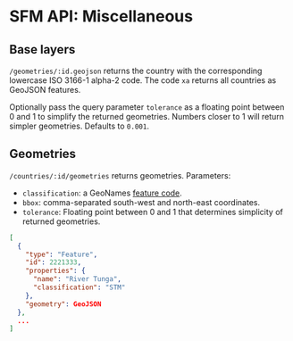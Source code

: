 # SFM API: Miscellaneous

## Base layers

`/geometries/:id.geojson` returns the country with the corresponding lowercase ISO 3166-1 alpha-2 code. The code `xa` returns all countries as GeoJSON features.

Optionally pass the query parameter `tolerance` as a floating point between 0 and 1 to simplify the returned geometries. Numbers closer to 1 will return simpler geometries. Defaults to `0.001`.

## Geometries

`/countries/:id/geometries` returns geometries. Parameters:

* `classification`: a GeoNames [feature code](http://www.geonames.org/export/codes.html).
* `bbox`: comma-separated south-west and north-east coordinates.
* `tolerance`: Floating point between 0 and 1 that determines simplicity of returned geometries.

```json
[
  {
    "type": "Feature",
    "id": 2221333,
    "properties": {
      "name": "River Tunga",
      "classification": "STM"
    },
    "geometry": GeoJSON
  },
  ...
]
```


